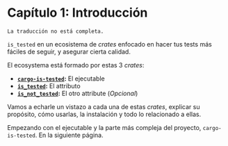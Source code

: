 # Capítulo 1: Introducción

```admonish info
La traducción no está completa.
```

`is_tested` en un ecosistema de *crates* enfocado en hacer tus tests más fáciles de seguir, y asegurar cierta calidad.

El ecosystema está formado por estas 3 *crates*:

* **[`cargo-is-tested`](cargo_is_tested.md):** El ejecutable
* **[`is_tested`](is_tested.md):** El attributo
* **[`is_not_tested`](is_not_tested.md):** El otro attribute (*Opcional*)

Vamos a echarle un vistazo a cada una de estas *crates*, explicar su propósito, cómo usarlas, la instalación y todo lo relacionado a ellas.

Empezando con el ejecutable y la parte más compleja del proyecto, `cargo-is-tested`. En la siguiente página.